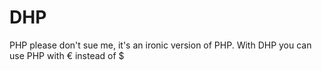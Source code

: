 # DHP
PHP please don't sue me, it's an ironic version of PHP. With DHP you can use PHP with € instead of $
